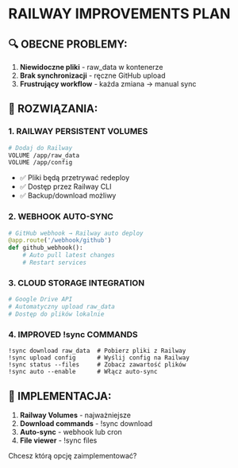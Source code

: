 # RAILWAY IMPROVEMENTS PLAN

## 🔍 OBECNE PROBLEMY:
1. **Niewidoczne pliki** - raw_data w kontenerze
2. **Brak synchronizacji** - ręczne GitHub upload
3. **Frustrujący workflow** - każda zmiana → manual sync

## 🚀 ROZWIĄZANIA:

### 1. RAILWAY PERSISTENT VOLUMES
```bash
# Dodaj do Railway
VOLUME /app/raw_data
VOLUME /app/config
```
- ✅ Pliki będą przetrywać redeploy
- ✅ Dostęp przez Railway CLI
- ✅ Backup/download możliwy

### 2. WEBHOOK AUTO-SYNC
```python
# GitHub webhook → Railway auto deploy
@app.route('/webhook/github')
def github_webhook():
    # Auto pull latest changes
    # Restart services
```

### 3. CLOUD STORAGE INTEGRATION
```python
# Google Drive API
# Automatyczny upload raw_data
# Dostęp do plików lokalnie
```

### 4. IMPROVED !sync COMMANDS
```
!sync download raw_data  # Pobierz pliki z Railway
!sync upload config      # Wyślij config na Railway  
!sync status --files     # Zobacz zawartość plików
!sync auto --enable      # Włącz auto-sync
```

## 🎯 IMPLEMENTACJA:
1. **Railway Volumes** - najważniejsze
2. **Download commands** - !sync download
3. **Auto-sync** - webhook lub cron
4. **File viewer** - !sync files

Chcesz którą opcję zaimplementować? 